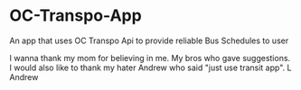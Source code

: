 # OC-Transpo-App
An app that uses OC Transpo Api to provide reliable Bus Schedules to user


I wanna thank my mom for believing in me. My bros who gave suggestions. I would also like to thank my hater Andrew who said "just use transit app". L Andrew

